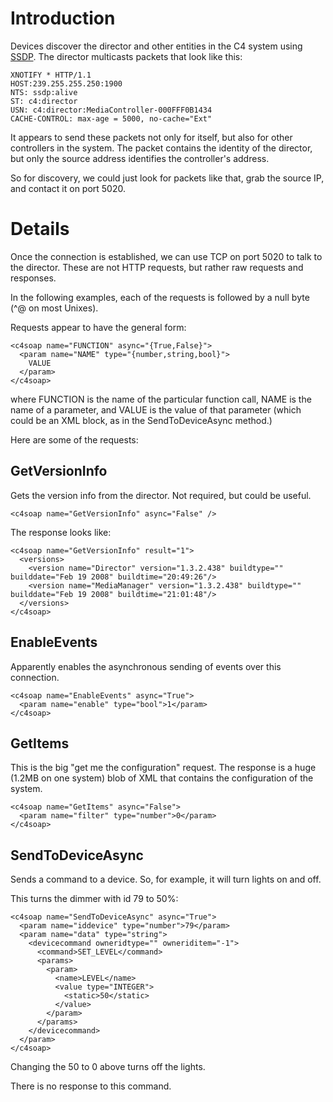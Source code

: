 # Introduction #

Devices discover the director and other entities in the C4 system using [SSDP](http://quimby.gnus.org/internet-drafts/draft-cai-ssdp-v1-03.txt).  The director multicasts packets that look like this:

```
XNOTIFY * HTTP/1.1
HOST:239.255.255.250:1900
NTS: ssdp:alive
ST: c4:director
USN: c4:director:MediaController-000FFF0B1434
CACHE-CONTROL: max-age = 5000, no-cache="Ext"
```

It appears to send these packets not only for itself, but also for other controllers in the system.  The packet contains the identity of the director, but only the source address identifies the controller's address.

So for discovery, we could just look for packets like that, grab the source IP, and contact it on port 5020.

# Details #

Once the connection is established, we can use TCP on port 5020 to talk to the director.  These are not HTTP requests, but rather raw requests and responses.

In the following examples, each of the requests is followed by a null byte (^@ on most Unixes).

Requests appear to have the general form:

```
<c4soap name="FUNCTION" async="{True,False}">
  <param name="NAME" type="{number,string,bool}">
    VALUE
  </param>
</c4soap>
```

where FUNCTION is the name of the particular function call, NAME is the name of a parameter, and VALUE is the value of that parameter (which could be an XML block, as in the SendToDeviceAsync method.)

Here are some of the requests:

## GetVersionInfo ##

Gets the version info from the director.  Not required, but could be useful.

```
<c4soap name="GetVersionInfo" async="False" />
```

The response looks like:

```
<c4soap name="GetVersionInfo" result="1">
  <versions>
    <version name="Director" version="1.3.2.438" buildtype="" builddate="Feb 19 2008" buildtime="20:49:26"/>
    <version name="MediaManager" version="1.3.2.438" buildtype="" builddate="Feb 19 2008" buildtime="21:01:48"/>
  </versions>
</c4soap>
```

## EnableEvents ##

Apparently enables the asynchronous sending of events over this connection.

```
<c4soap name="EnableEvents" async="True">
  <param name="enable" type="bool">1</param>
</c4soap>
```

## GetItems ##

This is the big "get me the configuration" request.  The response is a huge (1.2MB on one system) blob of XML that contains the configuration of the system.

```
<c4soap name="GetItems" async="False">
  <param name="filter" type="number">0</param>
</c4soap>
```

## SendToDeviceAsync ##

Sends a command to a device.  So, for example, it will turn lights on and off.

This turns the dimmer with id 79 to 50%:

```
<c4soap name="SendToDeviceAsync" async="True">
  <param name="iddevice" type="number">79</param>
  <param name="data" type="string">
    <devicecommand owneridtype="" owneriditem="-1">
      <command>SET_LEVEL</command>
      <params>
        <param>
          <name>LEVEL</name>
          <value type="INTEGER">
            <static>50</static>
          </value>
        </param>
      </params>
    </devicecommand>
  </param>
</c4soap>
```

Changing the 50 to 0 above turns off the lights.

There is no response to this command.